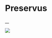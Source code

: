 <!-- wiki-header-section:start -->
# Preservus
__


<img src="wiki_images/.png"><i></i></img>

<!-- wiki-header-section:end -->
